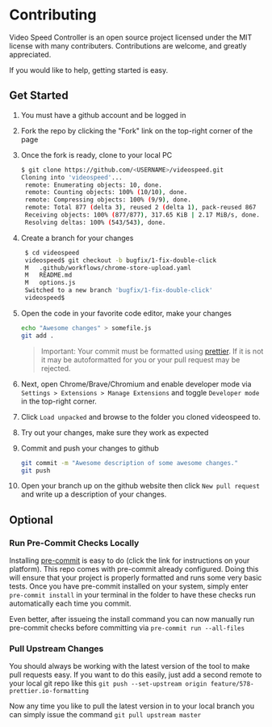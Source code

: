 # Contributing

Video Speed Controller is an open source project licensed under the MIT license
with many contributers. Contributions are welcome, and greatly appreciated.

If you would like to help, getting started is easy.

## Get Started

1. You must have a github account and be logged in
2. Fork the repo by clicking the "Fork" link on the top-right corner of the page
3. Once the fork is ready, clone to your local PC

   ```sh
   $ git clone https://github.com/<USERNAME>/videospeed.git
   Cloning into 'videospeed'...
    remote: Enumerating objects: 10, done.
    remote: Counting objects: 100% (10/10), done.
    remote: Compressing objects: 100% (9/9), done.
    remote: Total 877 (delta 3), reused 2 (delta 1), pack-reused 867
    Receiving objects: 100% (877/877), 317.65 KiB | 2.17 MiB/s, done.
    Resolving deltas: 100% (543/543), done.
   ```

4. Create a branch for your changes

   ```sh
    $ cd videospeed
    videospeed$ git checkout -b bugfix/1-fix-double-click
    M   .github/workflows/chrome-store-upload.yaml
    M   README.md
    M   options.js
    Switched to a new branch 'bugfix/1-fix-double-click'
    videospeed$
   ```

5. Open the code in your favorite code editor, make your changes

   ```sh
   echo "Awesome changes" > somefile.js
   git add .
   ```

   > Important: Your commit must be formatted using
   > [prettier](https://prettier.io/). If it is not it may be autoformatted for
   > you or your pull request may be rejected.

6. Next, open Chrome/Brave/Chromium and enable developer mode via
   `Settings > Extensions > Manage Extensions` and toggle `Developer mode` in
   the top-right corner.
7. Click `Load unpacked` and browse to the folder you cloned videospeed to.
8. Try out your changes, make sure they work as expected
9. Commit and push your changes to github

   ```sh
   git commit -m "Awesome description of some awesome changes."
   git push
   ```

10. Open your branch up on the github website then click `New pull request` and
    write up a description of your changes.

## Optional

### Run Pre-Commit Checks Locally

Installing [pre-commit](https://pre-commit.com/) is easy to do (click the link
for instructions on your platform). This repo comes with pre-commit already
configured. Doing this will ensure that your project is properly formatted and
runs some very basic tests. Once you have pre-commit installed on your system,
simply enter `pre-commit install` in your terminal in the folder to have these
checks run automatically each time you commit.

Even better, after issueing the install command you can now manually run
pre-commit checks before committing via `pre-commit run --all-files`

### Pull Upstream Changes

You should always be working with the latest version of the tool to make pull
requests easy. If you want to do this easily, just add a second remote to your
local git repo like this
`git push --set-upstream origin feature/578-prettier.io-formatting`

Now any time you like to pull the latest version in to your local branch you can
simply issue the command `git pull upstream master`

